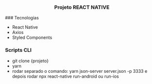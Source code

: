 <h3 align="center">
Projeto REACT NATIVE
</h3>
### Tecnologias

- React Native
- Axios
- Styled Components

### Scripts CLI


- git clone {projeto}
- yarn 
- rodar separado o comando:  yarn json-server server.json -p 3333
e depois rodar npx react-native run-android ou run-ios


